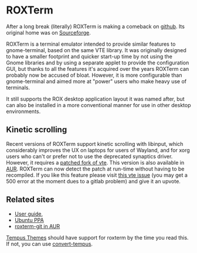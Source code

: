 ROXTerm
=======

After a long break (literally) ROXTerm is making a comeback on
[github](https://github.com/realh/roxterm). Its original home was on
[Sourceforge](https://roxterm.sourceforge.net).


ROXTerm is a terminal emulator intended to provide similar features to
gnome-terminal, based on the same VTE library. It was originally designed to
have a smaller footprint and quicker start-up time by not using the Gnome
libraries and by using a separate applet to provide the configuration GUI, but
thanks to all the features it's acquired over the years ROXTerm can probably
now be accused of bloat. However, it is more configurable than gnome-terminal
and aimed more at "power" users who make heavy use of terminals.

It still supports the ROX desktop application layout it was named after, but
can also be installed in a more conventional manner for use in other desktop
environments.

Kinetic scrolling
-----------------

Recent versions of ROXTerm support kinetic scrolling with libinput, which
considerably improves the UX on laptops for users of Wayland, and for xorg
users who can't or prefer not to use the deprecated synaptics driver. However,
it requires a [patched fork of vte](https://gitlab.gnome.org/realh69/vte). This
version is also available in
[AUR](https://aur.archlinux.org/packages/vte3-kinetic/).
ROXTerm can now detect the patch at run-time without having to be recompiled.
If you like this feature please visit
[this vte issue](https://gitlab.gnome.org/GNOME/vte/-/issues/234) (you may get
a 500 error at the moment dues to a gitlab problem) and give it an upvote.

Related sites
-------------

* [User guide](https://realh.github.io/roxterm),
* [Ubuntu PPA](https://launchpad.net/~h-realh/+archive/ubuntu/roxterm)
* [roxterm-git in AUR](https://aur.archlinux.org/packages/roxterm-git/)

[Tempus Themes](https://gitlab.com/protesilaos/tempus-themes) should have
support for roxterm by the time you read this. If not, you can use
[convert-tempus](https://gitlab.com/realh69/convert-tempus).
